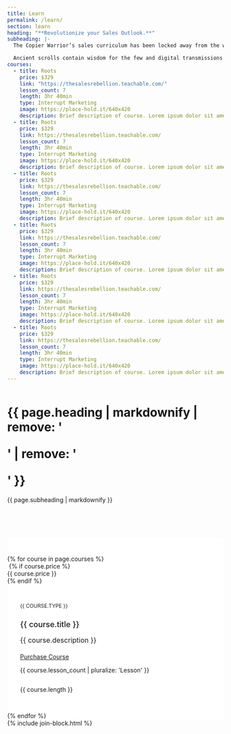 ```yaml
---
title: Learn
permalink: /learn/
section: learn
heading: "**Revolutionize your Sales Outlook.**"
subheading: |-
  The Copier Warrior’s sales curriculum has been locked away from the world, until now. We have gathered this knowledge and created valuable learning lessons just for you.

  Ancient scrolls contain wisdom for the few and digital transmissions relay vital encrypted information. But these courses have been deciphered so you can change the game. They carry immense value for all who are willing to light their torch and join the Rebellion.
courses:
  - title: Roots
    price: $329
    link: "https://thesalesrebellion.teachable.com/"
    lesson_count: 7
    length: 3hr 40min
    type: Interrupt Marketing
    image: https://place-hold.it/640x420
    description: Brief description of course. Lorem ipsum dolor sit amet, consectetur adipiscing elit. Praesent euismod in enim a placerat. Aliquam eleifend dictum rutrum. Sed at nunc sit amet urna pulvinar aliquam.
  - title: Roots
    price: $329
    link: https://thesalesrebellion.teachable.com/
    lesson_count: 7
    length: 3hr 40min
    type: Interrupt Marketing
    image: https://place-hold.it/640x420
    description: Brief description of course. Lorem ipsum dolor sit amet, consectetur adipiscing elit. Praesent euismod in enim a placerat. Aliquam eleifend dictum rutrum. Sed at nunc sit amet urna pulvinar aliquam.
  - title: Roots
    price: $329
    link: https://thesalesrebellion.teachable.com/
    lesson_count: 7
    length: 3hr 40min
    type: Interrupt Marketing
    image: https://place-hold.it/640x420
    description: Brief description of course. Lorem ipsum dolor sit amet, consectetur adipiscing elit. Praesent euismod in enim a placerat. Aliquam eleifend dictum rutrum. Sed at nunc sit amet urna pulvinar aliquam.
  - title: Roots
    price: $329
    link: https://thesalesrebellion.teachable.com/
    lesson_count: 7
    length: 3hr 40min
    type: Interrupt Marketing
    image: https://place-hold.it/640x420
    description: Brief description of course. Lorem ipsum dolor sit amet, consectetur adipiscing elit. Praesent euismod in enim a placerat. Aliquam eleifend dictum rutrum. Sed at nunc sit amet urna pulvinar aliquam.
  - title: Roots
    price: $329
    link: https://thesalesrebellion.teachable.com/
    lesson_count: 7
    length: 3hr 40min
    type: Interrupt Marketing
    image: https://place-hold.it/640x420
    description: Brief description of course. Lorem ipsum dolor sit amet, consectetur adipiscing elit. Praesent euismod in enim a placerat. Aliquam eleifend dictum rutrum. Sed at nunc sit amet urna pulvinar aliquam.
  - title: Roots
    price: $329
    link: https://thesalesrebellion.teachable.com/
    lesson_count: 7
    length: 3hr 40min
    type: Interrupt Marketing
    image: https://place-hold.it/640x420
    description: Brief description of course. Lorem ipsum dolor sit amet, consectetur adipiscing elit. Praesent euismod in enim a placerat. Aliquam eleifend dictum rutrum. Sed at nunc sit amet urna pulvinar aliquam.
---
```


<div class="row" style="margin-bottom:80px">
  <div class="column medium-8 medium-offset-2 inverse text-center">
    <h1 class="text-xlarge">{{ page.heading | markdownify | remove: '<p>' | remove: '</p>' }}</h1>
    {{ page.subheading | markdownify }}
  </div>
</div>
<div style="background-color:#fff;padding-top:40px">
  <div class="row small-up-1 medium-up-2 large-up-3 medium-8 medium-offset-2">
    {% for course in page.courses %}
    <div class="column column-block">
      <div class="container">
        <img alt="" src="{{ course.image }}" />
        {% if course.price %}<div class="price">{{ course.price }}</div>{% endif %}
        <div style="padding:30px">
          <p style="color:#201f1f;font-size:12px;text-transform:uppercase">{{ course.type }}</p>
          <h2 style="font-size:18px;font-weight:500">{{ course.title }}</h2>
          <p style="font-size:16px;margin-bottom:20px">{{ course.description }}</p>
          <a href="{{ course.link }}" class="button" style="margin-bottom:30px">Purchase Course</a>
          <div class="row">
            <div class="column medium-6">
              <p class="lesson">{{ course.lesson_count | pluralize: 'Lesson' }}</p>
            </div>
            <div class="column medium-6">
              <p class="time text-right">{{ course.length }}</p>
            </div>
          </div>
        </div>
      </div>
    </div>
    {% endfor %}
  </div>
</div>
{% include join-block.html %}
